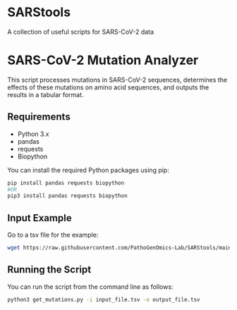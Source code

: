 # SARStools
A collection of useful scripts for SARS-CoV-2 data 
# SARS-CoV-2 Mutation Analyzer

This script processes mutations in SARS-CoV-2 sequences, determines the effects of these mutations on amino acid sequences, and outputs the results in a tabular format.

## Requirements

- Python 3.x
- pandas
- requests
- Biopython

You can install the required Python packages using pip:

```bash
pip install pandas requests biopython
#OR
pip3 install pandas requests biopython
```

## Input Example

Go to a tsv file for the example: 
```bash
wget https://raw.githubusercontent.com/PathoGenOmics-Lab/SARStools/main/in.file
```

## Running the Script

You can run the script from the command line as follows:
```bash
python3 get_mutations.py -i input_file.tsv -o output_file.tsv
```
